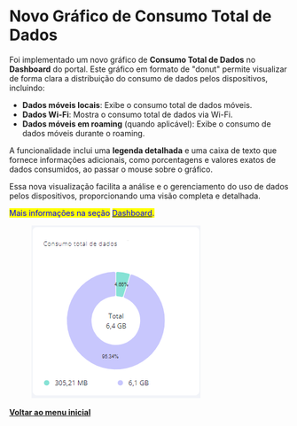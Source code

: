 # Novo Gráfico de Consumo Total de Dados

Foi implementado um novo gráfico de **Consumo Total de Dados** no **Dashboard** do portal. Este gráfico em formato de "donut" permite visualizar de forma clara a distribuição do consumo de dados pelos dispositivos, incluindo:

* **Dados móveis locais**: Exibe o consumo total de dados móveis.
* **Dados Wi-Fi**: Mostra o consumo total de dados via Wi-Fi.
* **Dados móveis em roaming** (quando aplicável): Exibe o consumo de dados móveis durante o roaming.

A funcionalidade inclui uma **legenda detalhada** e uma caixa de texto que fornece informações adicionais, como porcentagens e valores exatos de dados consumidos, ao passar o mouse sobre o gráfico.

Essa nova visualização facilita a análise e o gerenciamento do uso de dados pelos dispositivos, proporcionando uma visão completa e detalhada.

<mark style="color:blue;">Mais informações na seção</mark> [<mark style="color:blue;">Dashboard</mark>](../../portal/dashboard.md)<mark style="color:blue;">.</mark>

<figure><img src="../../../.gitbook/assets/image (268).png" alt=""><figcaption></figcaption></figure>

[**Voltar ao menu inicial**](./)
